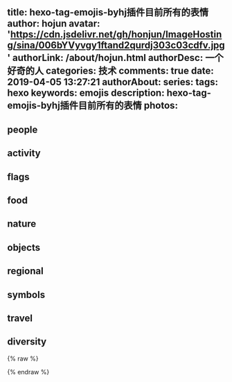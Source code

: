 title: hexo-tag-emojis-byhj插件目前所有的表情
author: hojun
avatar: 'https://cdn.jsdelivr.net/gh/honjun/ImageHosting/sina/006bYVyvgy1ftand2qurdj303c03cdfv.jpg'
authorLink: /about/hojun.html
authorDesc: 一个好奇的人
categories: 技术
comments: true
date: 2019-04-05 13:27:21
authorAbout:
series:
tags: hexo
keywords: emojis
description: hexo-tag-emojis-byhj插件目前所有的表情
photos:
---
## people
## activity
## flags
## food
## nature
## objects
## regional
## symbols
## travel
## diversity
{% raw %}
<script src="https://cdn.jsdelivr.net/npm/clipboard@2/dist/clipboard.min.js"></script>
<script src="/js/jquery.min.js"></script>
<script>
  var people_emojis = ['angry-face-with-horns','grinning-face-with-big-eyes','grinning-face-with-smiling-eyes','loudly-crying-face','lying-face','grinning-face-with-sweat','grinning-face','grinning-squinting-face','face-blowing-a-kiss','face-savoring-food','winking-face-with-tongue','winking-face','face-screaming-in-fear','face-vomiting','face-with-hand-over-mouth','face-with-head-bandage','face-with-medical-mask','face-with-monocle','face-with-open-mouth','face-with-raised-eyebrow','face-with-rolling-eyes','face-with-steam-from-nose','face-with-symbols-on-mouth','face-with-tears-of-joy','face-with-thermometer','face-with-tongue','face-without-mouth','disappointed-face','partying-face','pensive-face','persevering-face','pleading-face','pouting-cat-face','pouting-face','dizzy-face','downcast-face-with-sweat','confounded-face','confused-face','angry-face','anguished-face','anxious-face-with-sweat','astonished-face','nerd-face','neutral-face','flushed-face','grimacing-face','fearful-face','drooling-face','expressionless-face','woozy-face','worried-face','zany-face','zipper-mouth-face','beaming-face-with-smiling-eyes','sleeping-face','money-mouth-face','nauseated-face','sleepy-face','slightly-frowning-face','slightly-smiling-face','smiling-cat-face-with-heart-eyes','smiling-face-with-3-hearts','smiling-face-with-halo','smiling-face-with-heart-eyes','smiling-face-with-horns','smiling-face-with-smiling-eyes','smiling-face-with-sunglasses','smiling-face','smirking-face','sneezing-face','kissing-face-with-closed-eyes','kissing-face-with-smiling-eyes','kissing-face','hot-face','hugging-face','hushed-face','relieved-face','sad-but-relieved-face','thinking-face','tired-face','weary-face','frowning-face-with-open-mouth','frowning-face','squinting-face-with-tongue','star-struck','shushing-face','unamused-face','upside-down-face','rolling-on-the-floor-laughing','exploding-head','crying-face','sign-of-the-horns','skull-and-crossbones','skull','socks','speaking-head','baby-angel','baby','bearded-person','bikini','billed-cap','blond-haired-man','blond-haired-person','blond-haired-woman','boy','brain','breast-feeding','bride-with-veil','briefcase','bust-in-silhouette','busts-in-silhouette','call-me-hand','cat-face-with-tears-of-joy','cat-face-with-wry-smile','weary-cat-face','child','clapping-hands','closed-umbrella','clown-face','clutch-bag','coat','cold-face','construction-worker','couple-with-heart-man-man','couple-with-heart-woman-man','couple-with-heart-woman-woman','couple-with-heart','cowboy-hat-face','crossed-fingers','crown','crying-cat-face','curly-haired','detective','dress','ear','elf','eye','eyes','fairy','family-man-boy-boy','family-man-boy','family-man-girl-boy','family-man-girl-girl','family-man-girl','family-man-man-boy-boy','family-man-man-boy','family-man-man-girl-boy','family-man-man-girl-girl','family-man-man-girl','family-man-woman-boy-boy','family-man-woman-boy','family-man-woman-girl-boy','family-man-woman-girl-girl','family-man-woman-girl','family-woman-boy-boy','family-woman-boy','family-woman-girl-boy','family-woman-girl-girl','family-woman-girl','family-woman-woman-boy-boy','family-woman-woman-boy','family-woman-woman-girl-boy','family-woman-woman-girl-girl','family-woman-woman-girl','family','flexed-biceps','folded-hands','foot','footprints','genie','ghost','girl','glasses','gloves','goblin','goggles','graduation-cap','grinning-cat-face-with-smiling-eyes','grinning-cat-face','guard','hand-with-fingers-splayed','handbag','handshake','high-heeled-shoe','hiking-boot','index-pointing-up','jack-o-lantern','jeans','kimono','kiss-man-man','kiss-mark','kiss-woman-man','kiss-woman-woman','kiss','kissing-cat-face','lab-coat','left-facing-fist','leg','lipstick','love-you-gesture','luggage','mage','man-and-woman-holding-hands','man-artist','man-astronaut','man-bald','man-bowing','man-construction-worker','man-cook','man-curly-haired','man-dancing','man-detective','man-elf','man-facepalming','man-factory-worker','man-fairy','man-farmer','man-firefighter','man-frowning','man-genie','man-gesturing-no','man-gesturing-ok','man-getting-haircut','man-getting-massage','man-guard','man-health-worker','man-in-steamy-room','man-in-suit-levitating','man-in-tuxedo','man-judge','man-mage','man-mechanic','man-office-worker','man-pilot','man-police-officer','man-pouting','man-raising-hand','man-red-haired','man-running','man-scientist','man-shrugging','man-singer','man-student','man-superhero','man-supervillain','man-teacher','man-technologist','man-tipping-hand','man-vampire','man-walking','man-wearing-turban','man-white-haired','man-with-chinese-cap','man-zombie','man','mans-shoe','men-with-bunny-ears','mermaid','merman','merperson','middle-finger','mouth','mrs-claus','nail-polish','necktie','nose','ogre','ok-hand','old-man','old-woman','older-adult','oncoming-fist','open-hands','palms-up-together','people-with-bunny-ears','person-bowing','person-facepalming','person-frowning','person-gesturing-no','person-gesturing-ok','person-getting-haircut','person-getting-massage','person-in-steamy-room','person-pouting','person-raising-hand','person-running','person-shrugging','person-tipping-hand','person-walking','person-wearing-turban','pile-of-poo','police-officer','pregnant-woman','prince','princess','purse','raised-back-of-hand','raised-fist','raised-hand','raising-hands','red-haired','rescue-workers-helmet','right-facing-fist','ring','robot-face','running-shoe','santa-claus','scarf','school-backpack','selfie','sunglasses','superhero','supervillain','t-shirt','thread','thumbs-down','thumbs-up','tongue','tooth','top-hat','two-men-holding-hands','two-women-holding-hands','vampire','victory-hand','vulcan-salute','waving-hand','white-haired','woman-artist','woman-astronaut','woman-bald','woman-bowing','woman-construction-worker','woman-cook','woman-curly-haired','woman-dancing','woman-detective','woman-elf','woman-facepalming','woman-factory-worker','woman-fairy','woman-farmer','woman-firefighter','woman-frowning','woman-genie','woman-gesturing-no','woman-gesturing-ok','woman-getting-haircut','woman-getting-massage','woman-guard','woman-health-worker','woman-in-steamy-room','woman-judge','woman-mage','woman-mechanic','woman-office-worker','woman-pilot','woman-police-officer','woman-pouting','woman-raising-hand','woman-red-haired','woman-running','woman-scientist','woman-shrugging','woman-singer','woman-student','woman-superhero','woman-supervillain','woman-teacher','woman-technologist','woman-tipping-hand','woman-vampire','woman-walking','woman-wearing-turban','woman-white-haired','woman-with-headscarf','woman-zombie','woman','womans-boot','womans-clothes','womans-flat-shoe','womans-hat','womans-sandal','women-with-bunny-ears','writing-hand','yarn','zombie','adult','alien-monster','alien','backhand-index-pointing-down','backhand-index-pointing-left','backhand-index-pointing-right','backhand-index-pointing-up','bald',];
  var activity_emojis = ['1st-place-medal','2nd-place-medal','3rd-place-medal','admission-tickets','american-football','artist-palette','badminton','baseball','basketball','bow-and-arrow','bowling','boxing-glove','chess-pawn','circus-tent','clapper-board','cricket-game','curling-stone','direct-hit','drum','field-hockey','fishing-pole','flag-in-hole','flying-disc','game-die','goal-net','guitar','headphone','horse-racing','ice-hockey','ice-skate','jigsaw','lacrosse','man-biking','man-bouncing-ball','man-cartwheeling','man-climbing','man-golfing','man-in-lotus-position','man-juggling','man-lifting-weights','man-mountain-biking','man-playing-handball','man-playing-water-polo','man-rowing-boat','man-surfing','man-swimming','martial-arts-uniform','men-wrestling','microphone','military-medal','musical-keyboard','musical-score','people-wrestling','performing-arts','person-biking','person-bouncing-ball','person-cartwheeling','person-climbing','person-fencing','person-golfing','person-in-lotus-position','person-juggling','person-lifting-weights','person-mountain-biking','person-playing-handball','person-playing-water-polo','person-rowing-boat','person-surfing','person-swimming','ping-pong','pool-8-ball','reminder-ribbon','rosette','rugby-football','running-shirt','saxophone','skateboard','skier','skis','sled','slot-machine','snowboarder','soccer-ball','softball','sports-medal','tennis','ticket','trophy','trumpet','video-game','violin','volleyball','woman-biking','woman-bouncing-ball','woman-cartwheeling','woman-climbing','woman-golfing','woman-in-lotus-position','woman-juggling','woman-lifting-weights','woman-mountain-biking','woman-playing-handball','woman-playing-water-polo','woman-rowing-boat','woman-surfing','woman-swimming','women-wrestling']
  var diversity_emojis = ['adult-dark-skin-tone','adult-light-skin-tone','adult-medium-dark-skin-tone','adult-medium-light-skin-tone','adult-medium-skin-tone','baby-angel-dark-skin-tone','baby-angel-light-skin-tone','baby-angel-medium-dark-skin-tone','baby-angel-medium-light-skin-tone','baby-angel-medium-skin-tone','baby-dark-skin-tone','baby-light-skin-tone','baby-medium-dark-skin-tone','baby-medium-light-skin-tone','baby-medium-skin-tone','backhand-index-pointing-down-dark-skin-tone','backhand-index-pointing-down-light-skin-tone','backhand-index-pointing-down-medium-dark-skin-tone','backhand-index-pointing-down-medium-light-skin-tone','backhand-index-pointing-down-medium-skin-tone','backhand-index-pointing-left-dark-skin-tone','backhand-index-pointing-left-light-skin-tone','backhand-index-pointing-left-medium-dark-skin-tone','backhand-index-pointing-left-medium-light-skin-tone','backhand-index-pointing-left-medium-skin-tone','backhand-index-pointing-right-dark-skin-tone','backhand-index-pointing-right-light-skin-tone','backhand-index-pointing-right-medium-dark-skin-tone','backhand-index-pointing-right-medium-light-skin-tone','backhand-index-pointing-right-medium-skin-tone','backhand-index-pointing-up-dark-skin-tone','backhand-index-pointing-up-light-skin-tone','backhand-index-pointing-up-medium-dark-skin-tone','backhand-index-pointing-up-medium-light-skin-tone','backhand-index-pointing-up-medium-skin-tone','bearded-person-dark-skin-tone','bearded-person-light-skin-tone','bearded-person-medium-dark-skin-tone','bearded-person-medium-light-skin-tone','bearded-person-medium-skin-tone','blond-haired-man-dark-skin-tone','blond-haired-man-light-skin-tone','blond-haired-man-medium-dark-skin-tone','blond-haired-man-medium-light-skin-tone','blond-haired-man-medium-skin-tone','blond-haired-person-dark-skin-tone','blond-haired-person-light-skin-tone','blond-haired-person-medium-dark-skin-tone','blond-haired-person-medium-light-skin-tone','blond-haired-person-medium-skin-tone','blond-haired-woman-dark-skin-tone','blond-haired-woman-light-skin-tone','blond-haired-woman-medium-dark-skin-tone','blond-haired-woman-medium-light-skin-tone','blond-haired-woman-medium-skin-tone','boy-dark-skin-tone','boy-light-skin-tone','boy-medium-dark-skin-tone','boy-medium-light-skin-tone','boy-medium-skin-tone','breast-feeding-dark-skin-tone','breast-feeding-light-skin-tone','breast-feeding-medium-dark-skin-tone','breast-feeding-medium-light-skin-tone','breast-feeding-medium-skin-tone','bride-with-veil-dark-skin-tone','bride-with-veil-light-skin-tone','bride-with-veil-medium-dark-skin-tone','bride-with-veil-medium-light-skin-tone','bride-with-veil-medium-skin-tone','call-me-hand-dark-skin-tone','call-me-hand-light-skin-tone','call-me-hand-medium-dark-skin-tone','call-me-hand-medium-light-skin-tone','call-me-hand-medium-skin-tone','child-dark-skin-tone','child-light-skin-tone','child-medium-dark-skin-tone','child-medium-light-skin-tone','child-medium-skin-tone','clapping-hands-dark-skin-tone','clapping-hands-light-skin-tone','clapping-hands-medium-dark-skin-tone','clapping-hands-medium-light-skin-tone','clapping-hands-medium-skin-tone','construction-worker-dark-skin-tone','construction-worker-light-skin-tone','construction-worker-medium-dark-skin-tone','construction-worker-medium-light-skin-tone','construction-worker-medium-skin-tone','crossed-fingers-dark-skin-tone','crossed-fingers-light-skin-tone','crossed-fingers-medium-dark-skin-tone','crossed-fingers-medium-light-skin-tone','crossed-fingers-medium-skin-tone','dark-skin-tone','detective-dark-skin-tone','detective-light-skin-tone','detective-medium-dark-skin-tone','detective-medium-light-skin-tone','detective-medium-skin-tone','ear-dark-skin-tone','ear-light-skin-tone','ear-medium-dark-skin-tone','ear-medium-light-skin-tone','ear-medium-skin-tone','elf-dark-skin-tone','elf-light-skin-tone','elf-medium-dark-skin-tone','elf-medium-light-skin-tone','elf-medium-skin-tone','fairy-dark-skin-tone','fairy-light-skin-tone','fairy-medium-dark-skin-tone','fairy-medium-light-skin-tone','fairy-medium-skin-tone','flexed-biceps-dark-skin-tone','flexed-biceps-light-skin-tone','flexed-biceps-medium-dark-skin-tone','flexed-biceps-medium-light-skin-tone','flexed-biceps-medium-skin-tone','folded-hands-dark-skin-tone','folded-hands-light-skin-tone','folded-hands-medium-dark-skin-tone','folded-hands-medium-light-skin-tone','folded-hands-medium-skin-tone','foot-dark-skin-tone','foot-light-skin-tone','foot-medium-dark-skin-tone','foot-medium-light-skin-tone','foot-medium-skin-tone','girl-dark-skin-tone','girl-light-skin-tone','girl-medium-dark-skin-tone','girl-medium-light-skin-tone','girl-medium-skin-tone','guard-dark-skin-tone','guard-light-skin-tone','guard-medium-dark-skin-tone','guard-medium-light-skin-tone','guard-medium-skin-tone','hand-with-fingers-splayed-dark-skin-tone','hand-with-fingers-splayed-light-skin-tone','hand-with-fingers-splayed-medium-dark-skin-tone','hand-with-fingers-splayed-medium-light-skin-tone','hand-with-fingers-splayed-medium-skin-tone','horse-racing-dark-skin-tone','horse-racing-light-skin-tone','horse-racing-medium-dark-skin-tone','horse-racing-medium-light-skin-tone','horse-racing-medium-skin-tone','index-pointing-up-dark-skin-tone','index-pointing-up-light-skin-tone','index-pointing-up-medium-dark-skin-tone','index-pointing-up-medium-light-skin-tone','index-pointing-up-medium-skin-tone','left-facing-fist-dark-skin-tone','left-facing-fist-light-skin-tone','left-facing-fist-medium-dark-skin-tone','left-facing-fist-medium-light-skin-tone','left-facing-fist-medium-skin-tone','leg-dark-skin-tone','leg-light-skin-tone','leg-medium-dark-skin-tone','leg-medium-light-skin-tone','leg-medium-skin-tone','light-skin-tone','love-you-gesture-dark-skin-tone','love-you-gesture-light-skin-tone','love-you-gesture-medium-dark-skin-tone','love-you-gesture-medium-light-skin-tone','love-you-gesture-medium-skin-tone','mage-dark-skin-tone','mage-light-skin-tone','mage-medium-dark-skin-tone','mage-medium-light-skin-tone','mage-medium-skin-tone','man-artist-dark-skin-tone','man-artist-light-skin-tone','man-artist-medium-dark-skin-tone','man-artist-medium-light-skin-tone','man-artist-medium-skin-tone','man-astronaut-dark-skin-tone','man-astronaut-light-skin-tone','man-astronaut-medium-dark-skin-tone','man-astronaut-medium-light-skin-tone','man-astronaut-medium-skin-tone','man-bald-dark-skin-tone','man-bald-light-skin-tone','man-bald-medium-dark-skin-tone','man-bald-medium-light-skin-tone','man-bald-medium-skin-tone','man-biking-dark-skin-tone','man-biking-light-skin-tone','man-biking-medium-dark-skin-tone','man-biking-medium-light-skin-tone','man-biking-medium-skin-tone','man-bouncing-ball-dark-skin-tone','man-bouncing-ball-light-skin-tone','man-bouncing-ball-medium-dark-skin-tone','man-bouncing-ball-medium-light-skin-tone','man-bouncing-ball-medium-skin-tone','man-bowing-dark-skin-tone','man-bowing-light-skin-tone','man-bowing-medium-dark-skin-tone','man-bowing-medium-light-skin-tone','man-bowing-medium-skin-tone','man-cartwheeling-dark-skin-tone','man-cartwheeling-light-skin-tone','man-cartwheeling-medium-dark-skin-tone','man-cartwheeling-medium-light-skin-tone','man-cartwheeling-medium-skin-tone','man-climbing-dark-skin-tone','man-climbing-light-skin-tone','man-climbing-medium-dark-skin-tone','man-climbing-medium-light-skin-tone','man-climbing-medium-skin-tone','man-construction-worker-dark-skin-tone','man-construction-worker-light-skin-tone','man-construction-worker-medium-dark-skin-tone','man-construction-worker-medium-light-skin-tone','man-construction-worker-medium-skin-tone','man-cook-dark-skin-tone','man-cook-light-skin-tone','man-cook-medium-dark-skin-tone','man-cook-medium-light-skin-tone','man-cook-medium-skin-tone','man-curly-haired-dark-skin-tone','man-curly-haired-light-skin-tone','man-curly-haired-medium-dark-skin-tone','man-curly-haired-medium-light-skin-tone','man-curly-haired-medium-skin-tone','man-dancing-dark-skin-tone','man-dancing-light-skin-tone','man-dancing-medium-dark-skin-tone','man-dancing-medium-light-skin-tone','man-dancing-medium-skin-tone','man-dark-skin-tone','man-detective-dark-skin-tone','man-detective-light-skin-tone','man-detective-medium-dark-skin-tone','man-detective-medium-light-skin-tone','man-detective-medium-skin-tone','man-elf-dark-skin-tone','man-elf-light-skin-tone','man-elf-medium-dark-skin-tone','man-elf-medium-light-skin-tone','man-elf-medium-skin-tone','man-facepalming-dark-skin-tone','man-facepalming-light-skin-tone','man-facepalming-medium-dark-skin-tone','man-facepalming-medium-light-skin-tone','man-facepalming-medium-skin-tone','man-factory-worker-dark-skin-tone','man-factory-worker-light-skin-tone','man-factory-worker-medium-dark-skin-tone','man-factory-worker-medium-light-skin-tone','man-factory-worker-medium-skin-tone','man-fairy-dark-skin-tone','man-fairy-light-skin-tone','man-fairy-medium-dark-skin-tone','man-fairy-medium-light-skin-tone','man-fairy-medium-skin-tone','man-farmer-dark-skin-tone','man-farmer-light-skin-tone','man-farmer-medium-dark-skin-tone','man-farmer-medium-light-skin-tone','man-farmer-medium-skin-tone','man-firefighter-dark-skin-tone','man-firefighter-light-skin-tone','man-firefighter-medium-dark-skin-tone','man-firefighter-medium-light-skin-tone','man-firefighter-medium-skin-tone','man-frowning-dark-skin-tone','man-frowning-light-skin-tone','man-frowning-medium-dark-skin-tone','man-frowning-medium-light-skin-tone','man-frowning-medium-skin-tone','man-gesturing-no-dark-skin-tone','man-gesturing-no-light-skin-tone','man-gesturing-no-medium-dark-skin-tone','man-gesturing-no-medium-light-skin-tone','man-gesturing-no-medium-skin-tone','man-gesturing-ok-dark-skin-tone','man-gesturing-ok-light-skin-tone','man-gesturing-ok-medium-dark-skin-tone','man-gesturing-ok-medium-light-skin-tone','man-gesturing-ok-medium-skin-tone','man-getting-haircut-dark-skin-tone','man-getting-haircut-light-skin-tone','man-getting-haircut-medium-dark-skin-tone','man-getting-haircut-medium-light-skin-tone','man-getting-haircut-medium-skin-tone','man-getting-massage-dark-skin-tone','man-getting-massage-light-skin-tone','man-getting-massage-medium-dark-skin-tone','man-getting-massage-medium-light-skin-tone','man-getting-massage-medium-skin-tone','man-golfing-dark-skin-tone','man-golfing-light-skin-tone','man-golfing-medium-dark-skin-tone','man-golfing-medium-light-skin-tone','man-golfing-medium-skin-tone','man-guard-dark-skin-tone','man-guard-light-skin-tone','man-guard-medium-dark-skin-tone','man-guard-medium-light-skin-tone','man-guard-medium-skin-tone','man-health-worker-dark-skin-tone','man-health-worker-light-skin-tone','man-health-worker-medium-dark-skin-tone','man-health-worker-medium-light-skin-tone','man-health-worker-medium-skin-tone','man-in-lotus-position-dark-skin-tone','man-in-lotus-position-light-skin-tone','man-in-lotus-position-medium-dark-skin-tone','man-in-lotus-position-medium-light-skin-tone','man-in-lotus-position-medium-skin-tone','man-in-steamy-room-dark-skin-tone','man-in-steamy-room-light-skin-tone','man-in-steamy-room-medium-dark-skin-tone','man-in-steamy-room-medium-light-skin-tone','man-in-steamy-room-medium-skin-tone','man-in-suit-levitating-dark-skin-tone','man-in-suit-levitating-light-skin-tone','man-in-suit-levitating-medium-dark-skin-tone','man-in-suit-levitating-medium-light-skin-tone','man-in-suit-levitating-medium-skin-tone','man-in-tuxedo-dark-skin-tone','man-in-tuxedo-light-skin-tone','man-in-tuxedo-medium-dark-skin-tone','man-in-tuxedo-medium-light-skin-tone','man-in-tuxedo-medium-skin-tone','man-judge-dark-skin-tone','man-judge-light-skin-tone','man-judge-medium-dark-skin-tone','man-judge-medium-light-skin-tone','man-judge-medium-skin-tone','man-juggling-dark-skin-tone','man-juggling-light-skin-tone','man-juggling-medium-dark-skin-tone','man-juggling-medium-light-skin-tone','man-juggling-medium-skin-tone','man-lifting-weights-dark-skin-tone','man-lifting-weights-light-skin-tone','man-lifting-weights-medium-dark-skin-tone','man-lifting-weights-medium-light-skin-tone','man-lifting-weights-medium-skin-tone','man-light-skin-tone','man-mage-dark-skin-tone','man-mage-light-skin-tone','man-mage-medium-dark-skin-tone','man-mage-medium-light-skin-tone','man-mage-medium-skin-tone','man-mechanic-dark-skin-tone','man-mechanic-light-skin-tone','man-mechanic-medium-dark-skin-tone','man-mechanic-medium-light-skin-tone','man-mechanic-medium-skin-tone','man-medium-dark-skin-tone','man-medium-light-skin-tone','man-medium-skin-tone','man-mountain-biking-dark-skin-tone','man-mountain-biking-light-skin-tone','man-mountain-biking-medium-dark-skin-tone','man-mountain-biking-medium-light-skin-tone','man-mountain-biking-medium-skin-tone','man-office-worker-dark-skin-tone','man-office-worker-light-skin-tone','man-office-worker-medium-dark-skin-tone','man-office-worker-medium-light-skin-tone','man-office-worker-medium-skin-tone','man-pilot-dark-skin-tone','man-pilot-light-skin-tone','man-pilot-medium-dark-skin-tone','man-pilot-medium-light-skin-tone','man-pilot-medium-skin-tone','man-playing-handball-dark-skin-tone','man-playing-handball-light-skin-tone','man-playing-handball-medium-dark-skin-tone','man-playing-handball-medium-light-skin-tone','man-playing-handball-medium-skin-tone','man-playing-water-polo-dark-skin-tone','man-playing-water-polo-light-skin-tone','man-playing-water-polo-medium-dark-skin-tone','man-playing-water-polo-medium-light-skin-tone','man-playing-water-polo-medium-skin-tone','man-police-officer-dark-skin-tone','man-police-officer-light-skin-tone','man-police-officer-medium-dark-skin-tone','man-police-officer-medium-light-skin-tone','man-police-officer-medium-skin-tone','man-pouting-dark-skin-tone','man-pouting-light-skin-tone','man-pouting-medium-dark-skin-tone','man-pouting-medium-light-skin-tone','man-pouting-medium-skin-tone','man-raising-hand-dark-skin-tone','man-raising-hand-light-skin-tone','man-raising-hand-medium-dark-skin-tone','man-raising-hand-medium-light-skin-tone','man-raising-hand-medium-skin-tone','man-red-haired-dark-skin-tone','man-red-haired-light-skin-tone','man-red-haired-medium-dark-skin-tone','man-red-haired-medium-light-skin-tone','man-red-haired-medium-skin-tone','man-rowing-boat-dark-skin-tone','man-rowing-boat-light-skin-tone','man-rowing-boat-medium-dark-skin-tone','man-rowing-boat-medium-light-skin-tone','man-rowing-boat-medium-skin-tone','man-running-dark-skin-tone','man-running-light-skin-tone','man-running-medium-dark-skin-tone','man-running-medium-light-skin-tone','man-running-medium-skin-tone','man-scientist-dark-skin-tone','man-scientist-light-skin-tone','man-scientist-medium-dark-skin-tone','man-scientist-medium-light-skin-tone','man-scientist-medium-skin-tone','man-shrugging-dark-skin-tone','man-shrugging-light-skin-tone','man-shrugging-medium-dark-skin-tone','man-shrugging-medium-light-skin-tone','man-shrugging-medium-skin-tone','man-singer-dark-skin-tone','man-singer-light-skin-tone','man-singer-medium-dark-skin-tone','man-singer-medium-light-skin-tone','man-singer-medium-skin-tone','man-student-dark-skin-tone','man-student-light-skin-tone','man-student-medium-dark-skin-tone','man-student-medium-light-skin-tone','man-student-medium-skin-tone','man-superhero-dark-skin-tone','man-superhero-light-skin-tone','man-superhero-medium-dark-skin-tone','man-superhero-medium-light-skin-tone','man-superhero-medium-skin-tone','man-supervillain-dark-skin-tone','man-supervillain-light-skin-tone','man-supervillain-medium-dark-skin-tone','man-supervillain-medium-light-skin-tone','man-supervillain-medium-skin-tone','man-surfing-dark-skin-tone','man-surfing-light-skin-tone','man-surfing-medium-dark-skin-tone','man-surfing-medium-light-skin-tone','man-surfing-medium-skin-tone','man-swimming-dark-skin-tone','man-swimming-light-skin-tone','man-swimming-medium-dark-skin-tone','man-swimming-medium-light-skin-tone','man-swimming-medium-skin-tone','man-teacher-dark-skin-tone','man-teacher-light-skin-tone','man-teacher-medium-dark-skin-tone','man-teacher-medium-light-skin-tone','man-teacher-medium-skin-tone','man-technologist-dark-skin-tone','man-technologist-light-skin-tone','man-technologist-medium-dark-skin-tone','man-technologist-medium-light-skin-tone','man-technologist-medium-skin-tone','man-tipping-hand-dark-skin-tone','man-tipping-hand-light-skin-tone','man-tipping-hand-medium-dark-skin-tone','man-tipping-hand-medium-light-skin-tone','man-tipping-hand-medium-skin-tone','man-vampire-dark-skin-tone','man-vampire-light-skin-tone','man-vampire-medium-dark-skin-tone','man-vampire-medium-light-skin-tone','man-vampire-medium-skin-tone','man-walking-dark-skin-tone','man-walking-light-skin-tone','man-walking-medium-dark-skin-tone','man-walking-medium-light-skin-tone','man-walking-medium-skin-tone','man-wearing-turban-dark-skin-tone','man-wearing-turban-light-skin-tone','man-wearing-turban-medium-dark-skin-tone','man-wearing-turban-medium-light-skin-tone','man-wearing-turban-medium-skin-tone','man-white-haired-dark-skin-tone','man-white-haired-light-skin-tone','man-white-haired-medium-dark-skin-tone','man-white-haired-medium-light-skin-tone','man-white-haired-medium-skin-tone','man-with-chinese-cap-dark-skin-tone','man-with-chinese-cap-light-skin-tone','man-with-chinese-cap-medium-dark-skin-tone','man-with-chinese-cap-medium-light-skin-tone','man-with-chinese-cap-medium-skin-tone','medium-dark-skin-tone','medium-light-skin-tone','medium-skin-tone','mermaid-dark-skin-tone','mermaid-light-skin-tone','mermaid-medium-dark-skin-tone','mermaid-medium-light-skin-tone','mermaid-medium-skin-tone','merman-dark-skin-tone','merman-light-skin-tone','merman-medium-dark-skin-tone','merman-medium-light-skin-tone','merman-medium-skin-tone','merperson-dark-skin-tone','merperson-light-skin-tone','merperson-medium-dark-skin-tone','merperson-medium-light-skin-tone','merperson-medium-skin-tone','middle-finger-dark-skin-tone','middle-finger-light-skin-tone','middle-finger-medium-dark-skin-tone','middle-finger-medium-light-skin-tone','middle-finger-medium-skin-tone','mrs-claus-dark-skin-tone','mrs-claus-light-skin-tone','mrs-claus-medium-dark-skin-tone','mrs-claus-medium-light-skin-tone','mrs-claus-medium-skin-tone','nail-polish-dark-skin-tone','nail-polish-light-skin-tone','nail-polish-medium-dark-skin-tone','nail-polish-medium-light-skin-tone','nail-polish-medium-skin-tone','nose-dark-skin-tone','nose-light-skin-tone','nose-medium-dark-skin-tone','nose-medium-light-skin-tone','nose-medium-skin-tone','ok-hand-dark-skin-tone','ok-hand-light-skin-tone','ok-hand-medium-dark-skin-tone','ok-hand-medium-light-skin-tone','ok-hand-medium-skin-tone','old-man-dark-skin-tone','old-man-light-skin-tone','old-man-medium-dark-skin-tone','old-man-medium-light-skin-tone','old-man-medium-skin-tone','old-woman-dark-skin-tone','old-woman-light-skin-tone','old-woman-medium-dark-skin-tone','old-woman-medium-light-skin-tone','old-woman-medium-skin-tone','older-adult-dark-skin-tone','older-adult-light-skin-tone','older-adult-medium-dark-skin-tone','older-adult-medium-light-skin-tone','older-adult-medium-skin-tone','oncoming-fist-dark-skin-tone','oncoming-fist-light-skin-tone','oncoming-fist-medium-dark-skin-tone','oncoming-fist-medium-light-skin-tone','oncoming-fist-medium-skin-tone','open-hands-dark-skin-tone','open-hands-light-skin-tone','open-hands-medium-dark-skin-tone','open-hands-medium-light-skin-tone','open-hands-medium-skin-tone','palms-up-together-dark-skin-tone','palms-up-together-light-skin-tone','palms-up-together-medium-dark-skin-tone','palms-up-together-medium-light-skin-tone','palms-up-together-medium-skin-tone','person-biking-dark-skin-tone','person-biking-light-skin-tone','person-biking-medium-dark-skin-tone','person-biking-medium-light-skin-tone','person-biking-medium-skin-tone','person-bouncing-ball-dark-skin-tone','person-bouncing-ball-light-skin-tone','person-bouncing-ball-medium-dark-skin-tone','person-bouncing-ball-medium-light-skin-tone','person-bouncing-ball-medium-skin-tone','person-bowing-dark-skin-tone','person-bowing-light-skin-tone','person-bowing-medium-dark-skin-tone','person-bowing-medium-light-skin-tone','person-bowing-medium-skin-tone','person-cartwheeling-dark-skin-tone','person-cartwheeling-light-skin-tone','person-cartwheeling-medium-dark-skin-tone','person-cartwheeling-medium-light-skin-tone','person-cartwheeling-medium-skin-tone','person-climbing-dark-skin-tone','person-climbing-light-skin-tone','person-climbing-medium-dark-skin-tone','person-climbing-medium-light-skin-tone','person-climbing-medium-skin-tone','person-facepalming-dark-skin-tone','person-facepalming-light-skin-tone','person-facepalming-medium-dark-skin-tone','person-facepalming-medium-light-skin-tone','person-facepalming-medium-skin-tone','person-frowning-dark-skin-tone','person-frowning-light-skin-tone','person-frowning-medium-dark-skin-tone','person-frowning-medium-light-skin-tone','person-frowning-medium-skin-tone','person-gesturing-no-dark-skin-tone','person-gesturing-no-light-skin-tone','person-gesturing-no-medium-dark-skin-tone','person-gesturing-no-medium-light-skin-tone','person-gesturing-no-medium-skin-tone','person-gesturing-ok-dark-skin-tone','person-gesturing-ok-light-skin-tone','person-gesturing-ok-medium-dark-skin-tone','person-gesturing-ok-medium-light-skin-tone','person-gesturing-ok-medium-skin-tone','person-getting-haircut-dark-skin-tone','person-getting-haircut-light-skin-tone','person-getting-haircut-medium-dark-skin-tone','person-getting-haircut-medium-light-skin-tone','person-getting-haircut-medium-skin-tone','person-getting-massage-dark-skin-tone','person-getting-massage-light-skin-tone','person-getting-massage-medium-dark-skin-tone','person-getting-massage-medium-light-skin-tone','person-getting-massage-medium-skin-tone','person-golfing-dark-skin-tone','person-golfing-light-skin-tone','person-golfing-medium-dark-skin-tone','person-golfing-medium-light-skin-tone','person-golfing-medium-skin-tone','person-in-bed-dark-skin-tone','person-in-bed-light-skin-tone','person-in-bed-medium-dark-skin-tone','person-in-bed-medium-light-skin-tone','person-in-bed-medium-skin-tone','person-in-lotus-position-dark-skin-tone','person-in-lotus-position-light-skin-tone','person-in-lotus-position-medium-dark-skin-tone','person-in-lotus-position-medium-light-skin-tone','person-in-lotus-position-medium-skin-tone','person-in-steamy-room-dark-skin-tone','person-in-steamy-room-light-skin-tone','person-in-steamy-room-medium-dark-skin-tone','person-in-steamy-room-medium-light-skin-tone','person-in-steamy-room-medium-skin-tone','person-juggling-dark-skin-tone','person-juggling-light-skin-tone','person-juggling-medium-dark-skin-tone','person-juggling-medium-light-skin-tone','person-juggling-medium-skin-tone','person-lifting-weights-dark-skin-tone','person-lifting-weights-light-skin-tone','person-lifting-weights-medium-dark-skin-tone','person-lifting-weights-medium-light-skin-tone','person-lifting-weights-medium-skin-tone','person-mountain-biking-dark-skin-tone','person-mountain-biking-light-skin-tone','person-mountain-biking-medium-dark-skin-tone','person-mountain-biking-medium-light-skin-tone','person-mountain-biking-medium-skin-tone','person-playing-handball-dark-skin-tone','person-playing-handball-light-skin-tone','person-playing-handball-medium-dark-skin-tone','person-playing-handball-medium-light-skin-tone','person-playing-handball-medium-skin-tone','person-playing-water-polo-dark-skin-tone','person-playing-water-polo-light-skin-tone','person-playing-water-polo-medium-dark-skin-tone','person-playing-water-polo-medium-light-skin-tone','person-playing-water-polo-medium-skin-tone','person-pouting-dark-skin-tone','person-pouting-light-skin-tone','person-pouting-medium-dark-skin-tone','person-pouting-medium-light-skin-tone','person-pouting-medium-skin-tone','person-raising-hand-dark-skin-tone','person-raising-hand-light-skin-tone','person-raising-hand-medium-dark-skin-tone','person-raising-hand-medium-light-skin-tone','person-raising-hand-medium-skin-tone','person-rowing-boat-dark-skin-tone','person-rowing-boat-light-skin-tone','person-rowing-boat-medium-dark-skin-tone','person-rowing-boat-medium-light-skin-tone','person-rowing-boat-medium-skin-tone','person-running-dark-skin-tone','person-running-light-skin-tone','person-running-medium-dark-skin-tone','person-running-medium-light-skin-tone','person-running-medium-skin-tone','person-shrugging-dark-skin-tone','person-shrugging-light-skin-tone','person-shrugging-medium-dark-skin-tone','person-shrugging-medium-light-skin-tone','person-shrugging-medium-skin-tone','person-surfing-dark-skin-tone','person-surfing-light-skin-tone','person-surfing-medium-dark-skin-tone','person-surfing-medium-light-skin-tone','person-surfing-medium-skin-tone','person-swimming-dark-skin-tone','person-swimming-light-skin-tone','person-swimming-medium-dark-skin-tone','person-swimming-medium-light-skin-tone','person-swimming-medium-skin-tone','person-taking-bath-dark-skin-tone','person-taking-bath-light-skin-tone','person-taking-bath-medium-dark-skin-tone','person-taking-bath-medium-light-skin-tone','person-taking-bath-medium-skin-tone','person-tipping-hand-dark-skin-tone','person-tipping-hand-light-skin-tone','person-tipping-hand-medium-dark-skin-tone','person-tipping-hand-medium-light-skin-tone','person-tipping-hand-medium-skin-tone','person-walking-dark-skin-tone','person-walking-light-skin-tone','person-walking-medium-dark-skin-tone','person-walking-medium-light-skin-tone','person-walking-medium-skin-tone','person-wearing-turban-dark-skin-tone','person-wearing-turban-light-skin-tone','person-wearing-turban-medium-dark-skin-tone','person-wearing-turban-medium-light-skin-tone','person-wearing-turban-medium-skin-tone','police-officer-dark-skin-tone','police-officer-light-skin-tone','police-officer-medium-dark-skin-tone','police-officer-medium-light-skin-tone','police-officer-medium-skin-tone','pregnant-woman-dark-skin-tone','pregnant-woman-light-skin-tone','pregnant-woman-medium-dark-skin-tone','pregnant-woman-medium-light-skin-tone','pregnant-woman-medium-skin-tone','prince-dark-skin-tone','prince-light-skin-tone','prince-medium-dark-skin-tone','prince-medium-light-skin-tone','prince-medium-skin-tone','princess-dark-skin-tone','princess-light-skin-tone','princess-medium-dark-skin-tone','princess-medium-light-skin-tone','princess-medium-skin-tone','raised-back-of-hand-dark-skin-tone','raised-back-of-hand-light-skin-tone','raised-back-of-hand-medium-dark-skin-tone','raised-back-of-hand-medium-light-skin-tone','raised-back-of-hand-medium-skin-tone','raised-fist-dark-skin-tone','raised-fist-light-skin-tone','raised-fist-medium-dark-skin-tone','raised-fist-medium-light-skin-tone','raised-fist-medium-skin-tone','raised-hand-dark-skin-tone','raised-hand-light-skin-tone','raised-hand-medium-dark-skin-tone','raised-hand-medium-light-skin-tone','raised-hand-medium-skin-tone','raising-hands-dark-skin-tone','raising-hands-light-skin-tone','raising-hands-medium-dark-skin-tone','raising-hands-medium-light-skin-tone','raising-hands-medium-skin-tone','right-facing-fist-dark-skin-tone','right-facing-fist-light-skin-tone','right-facing-fist-medium-dark-skin-tone','right-facing-fist-medium-light-skin-tone','right-facing-fist-medium-skin-tone','santa-claus-dark-skin-tone','santa-claus-light-skin-tone','santa-claus-medium-dark-skin-tone','santa-claus-medium-light-skin-tone','santa-claus-medium-skin-tone','selfie-dark-skin-tone','selfie-light-skin-tone','selfie-medium-dark-skin-tone','selfie-medium-light-skin-tone','selfie-medium-skin-tone','sign-of-the-horns-dark-skin-tone','sign-of-the-horns-light-skin-tone','sign-of-the-horns-medium-dark-skin-tone','sign-of-the-horns-medium-light-skin-tone','sign-of-the-horns-medium-skin-tone','snowboarder-dark-skin-tone','snowboarder-light-skin-tone','snowboarder-medium-dark-skin-tone','snowboarder-medium-light-skin-tone','snowboarder-medium-skin-tone','superhero-dark-skin-tone','superhero-light-skin-tone','superhero-medium-dark-skin-tone','superhero-medium-light-skin-tone','superhero-medium-skin-tone','supervillain-dark-skin-tone','supervillain-light-skin-tone','supervillain-medium-dark-skin-tone','supervillain-medium-light-skin-tone','supervillain-medium-skin-tone','thumbs-down-dark-skin-tone','thumbs-down-light-skin-tone','thumbs-down-medium-dark-skin-tone','thumbs-down-medium-light-skin-tone','thumbs-down-medium-skin-tone','thumbs-up-dark-skin-tone','thumbs-up-light-skin-tone','thumbs-up-medium-dark-skin-tone','thumbs-up-medium-light-skin-tone','thumbs-up-medium-skin-tone','vampire-dark-skin-tone','vampire-light-skin-tone','vampire-medium-dark-skin-tone','vampire-medium-light-skin-tone','vampire-medium-skin-tone','victory-hand-dark-skin-tone','victory-hand-light-skin-tone','victory-hand-medium-dark-skin-tone','victory-hand-medium-light-skin-tone','victory-hand-medium-skin-tone','vulcan-salute-dark-skin-tone','vulcan-salute-light-skin-tone','vulcan-salute-medium-dark-skin-tone','vulcan-salute-medium-light-skin-tone','vulcan-salute-medium-skin-tone','waving-hand-dark-skin-tone','waving-hand-light-skin-tone','waving-hand-medium-dark-skin-tone','waving-hand-medium-light-skin-tone','waving-hand-medium-skin-tone','woman-artist-dark-skin-tone','woman-artist-light-skin-tone','woman-artist-medium-dark-skin-tone','woman-artist-medium-light-skin-tone','woman-artist-medium-skin-tone','woman-astronaut-dark-skin-tone','woman-astronaut-light-skin-tone','woman-astronaut-medium-dark-skin-tone','woman-astronaut-medium-light-skin-tone','woman-astronaut-medium-skin-tone','woman-bald-dark-skin-tone','woman-bald-light-skin-tone','woman-bald-medium-dark-skin-tone','woman-bald-medium-light-skin-tone','woman-bald-medium-skin-tone','woman-biking-dark-skin-tone','woman-biking-light-skin-tone','woman-biking-medium-dark-skin-tone','woman-biking-medium-light-skin-tone','woman-biking-medium-skin-tone','woman-bouncing-ball-dark-skin-tone','woman-bouncing-ball-light-skin-tone','woman-bouncing-ball-medium-dark-skin-tone','woman-bouncing-ball-medium-light-skin-tone','woman-bouncing-ball-medium-skin-tone','woman-bowing-dark-skin-tone','woman-bowing-light-skin-tone','woman-bowing-medium-dark-skin-tone','woman-bowing-medium-light-skin-tone','woman-bowing-medium-skin-tone','woman-cartwheeling-dark-skin-tone','woman-cartwheeling-light-skin-tone','woman-cartwheeling-medium-dark-skin-tone','woman-cartwheeling-medium-light-skin-tone','woman-cartwheeling-medium-skin-tone','woman-climbing-dark-skin-tone','woman-climbing-light-skin-tone','woman-climbing-medium-dark-skin-tone','woman-climbing-medium-light-skin-tone','woman-climbing-medium-skin-tone','woman-construction-worker-dark-skin-tone','woman-construction-worker-light-skin-tone','woman-construction-worker-medium-dark-skin-tone','woman-construction-worker-medium-light-skin-tone','woman-construction-worker-medium-skin-tone','woman-cook-dark-skin-tone','woman-cook-light-skin-tone','woman-cook-medium-dark-skin-tone','woman-cook-medium-light-skin-tone','woman-cook-medium-skin-tone','woman-curly-haired-dark-skin-tone','woman-curly-haired-light-skin-tone','woman-curly-haired-medium-dark-skin-tone','woman-curly-haired-medium-light-skin-tone','woman-curly-haired-medium-skin-tone','woman-dancing-dark-skin-tone','woman-dancing-light-skin-tone','woman-dancing-medium-dark-skin-tone','woman-dancing-medium-light-skin-tone','woman-dancing-medium-skin-tone','woman-dark-skin-tone','woman-detective-dark-skin-tone','woman-detective-light-skin-tone','woman-detective-medium-dark-skin-tone','woman-detective-medium-light-skin-tone','woman-detective-medium-skin-tone','woman-elf-dark-skin-tone','woman-elf-light-skin-tone','woman-elf-medium-dark-skin-tone','woman-elf-medium-light-skin-tone','woman-elf-medium-skin-tone','woman-facepalming-dark-skin-tone','woman-facepalming-light-skin-tone','woman-facepalming-medium-dark-skin-tone','woman-facepalming-medium-light-skin-tone','woman-facepalming-medium-skin-tone','woman-factory-worker-dark-skin-tone','woman-factory-worker-light-skin-tone','woman-factory-worker-medium-dark-skin-tone','woman-factory-worker-medium-light-skin-tone','woman-factory-worker-medium-skin-tone','woman-fairy-dark-skin-tone','woman-fairy-light-skin-tone','woman-fairy-medium-dark-skin-tone','woman-fairy-medium-light-skin-tone','woman-fairy-medium-skin-tone','woman-farmer-dark-skin-tone','woman-farmer-light-skin-tone','woman-farmer-medium-dark-skin-tone','woman-farmer-medium-light-skin-tone','woman-farmer-medium-skin-tone','woman-firefighter-dark-skin-tone','woman-firefighter-light-skin-tone','woman-firefighter-medium-dark-skin-tone','woman-firefighter-medium-light-skin-tone','woman-firefighter-medium-skin-tone','woman-frowning-dark-skin-tone','woman-frowning-light-skin-tone','woman-frowning-medium-dark-skin-tone','woman-frowning-medium-light-skin-tone','woman-frowning-medium-skin-tone','woman-gesturing-no-dark-skin-tone','woman-gesturing-no-light-skin-tone','woman-gesturing-no-medium-dark-skin-tone','woman-gesturing-no-medium-light-skin-tone','woman-gesturing-no-medium-skin-tone','woman-gesturing-ok-dark-skin-tone','woman-gesturing-ok-light-skin-tone','woman-gesturing-ok-medium-dark-skin-tone','woman-gesturing-ok-medium-light-skin-tone','woman-gesturing-ok-medium-skin-tone','woman-getting-haircut-dark-skin-tone','woman-getting-haircut-light-skin-tone','woman-getting-haircut-medium-dark-skin-tone','woman-getting-haircut-medium-light-skin-tone','woman-getting-haircut-medium-skin-tone','woman-getting-massage-dark-skin-tone','woman-getting-massage-light-skin-tone','woman-getting-massage-medium-dark-skin-tone','woman-getting-massage-medium-light-skin-tone','woman-getting-massage-medium-skin-tone','woman-golfing-dark-skin-tone','woman-golfing-light-skin-tone','woman-golfing-medium-dark-skin-tone','woman-golfing-medium-light-skin-tone','woman-golfing-medium-skin-tone','woman-guard-dark-skin-tone','woman-guard-light-skin-tone','woman-guard-medium-dark-skin-tone','woman-guard-medium-light-skin-tone','woman-guard-medium-skin-tone','woman-health-worker-dark-skin-tone','woman-health-worker-light-skin-tone','woman-health-worker-medium-dark-skin-tone','woman-health-worker-medium-light-skin-tone','woman-health-worker-medium-skin-tone','woman-in-lotus-position-dark-skin-tone','woman-in-lotus-position-light-skin-tone','woman-in-lotus-position-medium-dark-skin-tone','woman-in-lotus-position-medium-light-skin-tone','woman-in-lotus-position-medium-skin-tone','woman-in-steamy-room-dark-skin-tone','woman-in-steamy-room-light-skin-tone','woman-in-steamy-room-medium-dark-skin-tone','woman-in-steamy-room-medium-light-skin-tone','woman-in-steamy-room-medium-skin-tone','woman-judge-dark-skin-tone','woman-judge-light-skin-tone','woman-judge-medium-dark-skin-tone','woman-judge-medium-light-skin-tone','woman-judge-medium-skin-tone','woman-juggling-dark-skin-tone','woman-juggling-light-skin-tone','woman-juggling-medium-dark-skin-tone','woman-juggling-medium-light-skin-tone','woman-juggling-medium-skin-tone','woman-lifting-weights-dark-skin-tone','woman-lifting-weights-light-skin-tone','woman-lifting-weights-medium-dark-skin-tone','woman-lifting-weights-medium-light-skin-tone','woman-lifting-weights-medium-skin-tone','woman-light-skin-tone','woman-mage-dark-skin-tone','woman-mage-light-skin-tone','woman-mage-medium-dark-skin-tone','woman-mage-medium-light-skin-tone','woman-mage-medium-skin-tone','woman-mechanic-dark-skin-tone','woman-mechanic-light-skin-tone','woman-mechanic-medium-dark-skin-tone','woman-mechanic-medium-light-skin-tone','woman-mechanic-medium-skin-tone','woman-medium-dark-skin-tone','woman-medium-light-skin-tone','woman-medium-skin-tone','woman-mountain-biking-dark-skin-tone','woman-mountain-biking-light-skin-tone','woman-mountain-biking-medium-dark-skin-tone','woman-mountain-biking-medium-light-skin-tone','woman-mountain-biking-medium-skin-tone','woman-office-worker-dark-skin-tone','woman-office-worker-light-skin-tone','woman-office-worker-medium-dark-skin-tone','woman-office-worker-medium-light-skin-tone','woman-office-worker-medium-skin-tone','woman-pilot-dark-skin-tone','woman-pilot-light-skin-tone','woman-pilot-medium-dark-skin-tone','woman-pilot-medium-light-skin-tone','woman-pilot-medium-skin-tone','woman-playing-handball-dark-skin-tone','woman-playing-handball-light-skin-tone','woman-playing-handball-medium-dark-skin-tone','woman-playing-handball-medium-light-skin-tone','woman-playing-handball-medium-skin-tone','woman-playing-water-polo-dark-skin-tone','woman-playing-water-polo-light-skin-tone','woman-playing-water-polo-medium-dark-skin-tone','woman-playing-water-polo-medium-light-skin-tone','woman-playing-water-polo-medium-skin-tone','woman-police-officer-dark-skin-tone','woman-police-officer-light-skin-tone','woman-police-officer-medium-dark-skin-tone','woman-police-officer-medium-light-skin-tone','woman-police-officer-medium-skin-tone','woman-pouting-dark-skin-tone','woman-pouting-light-skin-tone','woman-pouting-medium-dark-skin-tone','woman-pouting-medium-light-skin-tone','woman-pouting-medium-skin-tone','woman-raising-hand-dark-skin-tone','woman-raising-hand-light-skin-tone','woman-raising-hand-medium-dark-skin-tone','woman-raising-hand-medium-light-skin-tone','woman-raising-hand-medium-skin-tone','woman-red-haired-dark-skin-tone','woman-red-haired-light-skin-tone','woman-red-haired-medium-dark-skin-tone','woman-red-haired-medium-light-skin-tone','woman-red-haired-medium-skin-tone','woman-rowing-boat-dark-skin-tone','woman-rowing-boat-light-skin-tone','woman-rowing-boat-medium-dark-skin-tone','woman-rowing-boat-medium-light-skin-tone','woman-rowing-boat-medium-skin-tone','woman-running-dark-skin-tone','woman-running-light-skin-tone','woman-running-medium-dark-skin-tone','woman-running-medium-light-skin-tone','woman-running-medium-skin-tone','woman-scientist-dark-skin-tone','woman-scientist-light-skin-tone','woman-scientist-medium-dark-skin-tone','woman-scientist-medium-light-skin-tone','woman-scientist-medium-skin-tone','woman-shrugging-dark-skin-tone','woman-shrugging-light-skin-tone','woman-shrugging-medium-dark-skin-tone','woman-shrugging-medium-light-skin-tone','woman-shrugging-medium-skin-tone','woman-singer-dark-skin-tone','woman-singer-light-skin-tone','woman-singer-medium-dark-skin-tone','woman-singer-medium-light-skin-tone','woman-singer-medium-skin-tone','woman-student-dark-skin-tone','woman-student-light-skin-tone','woman-student-medium-dark-skin-tone','woman-student-medium-light-skin-tone','woman-student-medium-skin-tone','woman-superhero-dark-skin-tone','woman-superhero-light-skin-tone','woman-superhero-medium-dark-skin-tone','woman-superhero-medium-light-skin-tone','woman-superhero-medium-skin-tone','woman-supervillain-dark-skin-tone','woman-supervillain-light-skin-tone','woman-supervillain-medium-dark-skin-tone','woman-supervillain-medium-light-skin-tone','woman-supervillain-medium-skin-tone','woman-surfing-dark-skin-tone','woman-surfing-light-skin-tone','woman-surfing-medium-dark-skin-tone','woman-surfing-medium-light-skin-tone','woman-surfing-medium-skin-tone','woman-swimming-dark-skin-tone','woman-swimming-light-skin-tone','woman-swimming-medium-dark-skin-tone','woman-swimming-medium-light-skin-tone','woman-swimming-medium-skin-tone','woman-teacher-dark-skin-tone','woman-teacher-light-skin-tone','woman-teacher-medium-dark-skin-tone','woman-teacher-medium-light-skin-tone','woman-teacher-medium-skin-tone','woman-technologist-dark-skin-tone','woman-technologist-light-skin-tone','woman-technologist-medium-dark-skin-tone','woman-technologist-medium-light-skin-tone','woman-technologist-medium-skin-tone','woman-tipping-hand-dark-skin-tone','woman-tipping-hand-light-skin-tone','woman-tipping-hand-medium-dark-skin-tone','woman-tipping-hand-medium-light-skin-tone','woman-tipping-hand-medium-skin-tone','woman-vampire-dark-skin-tone','woman-vampire-light-skin-tone','woman-vampire-medium-dark-skin-tone','woman-vampire-medium-light-skin-tone','woman-vampire-medium-skin-tone','woman-walking-dark-skin-tone','woman-walking-light-skin-tone','woman-walking-medium-dark-skin-tone','woman-walking-medium-light-skin-tone','woman-walking-medium-skin-tone','woman-wearing-turban-dark-skin-tone','woman-wearing-turban-light-skin-tone','woman-wearing-turban-medium-dark-skin-tone','woman-wearing-turban-medium-light-skin-tone','woman-wearing-turban-medium-skin-tone','woman-white-haired-dark-skin-tone','woman-white-haired-light-skin-tone','woman-white-haired-medium-dark-skin-tone','woman-white-haired-medium-light-skin-tone','woman-white-haired-medium-skin-tone','woman-with-headscarf-dark-skin-tone','woman-with-headscarf-light-skin-tone','woman-with-headscarf-medium-dark-skin-tone','woman-with-headscarf-medium-light-skin-tone','woman-with-headscarf-medium-skin-tone','writing-hand-dark-skin-tone','writing-hand-light-skin-tone','writing-hand-medium-dark-skin-tone','writing-hand-medium-light-skin-tone','writing-hand-medium-skin-tone']
  var flags_emojis = ['afghanistan','aland-islands','albania','algeria','american-samoa','andorra','angola','anguilla','antarctica','antigua-amp-barbuda','argentina','armenia','aruba','ascension-island','australia','austria','azerbaijan','bahamas','bahrain','bangladesh','barbados','belarus','belgium','belize','benin','bermuda','bhutan','black-flag','bolivia','bosnia-amp-herzegovina','botswana','bouvet-island','brazil','british-indian-ocean-territory','british-virgin-islands','brunei','bulgaria','burkina-faso','burundi','cambodia','cameroon','canada','canary-islands','cape-verde','caribbean-netherlands','cayman-islands','central-african-republic','ceuta-amp-melilla','chad','chequered-flag','chile','china','christmas-island','clipperton-island','cocos-keeling-islands','colombia','comoros','congo-brazzaville','congo-kinshasa','cook-islands','costa-rica','cote-divoire','croatia','crossed-flags','cuba','curacao','cyprus','czechia','denmark','diego-garcia','djibouti','dominica','dominican-republic','ecuador','egypt','el-salvador','england','equatorial-guinea','eritrea','estonia','ethiopia','european-union','falkland-islands','faroe-islands','fiji','finland','france','french-guiana','french-polynesia','french-southern-territories','gabon','gambia','georgia','germany','ghana','gibraltar','greece','greenland','grenada','guadeloupe','guam','guatemala','guernsey','guinea-bissau','guinea','guyana','haiti','heard-amp-mcdonald-islands','honduras','hong-kong-sar-china','hungary','iceland','india','indonesia','iran','iraq','ireland','isle-of-man','israel','italy','jamaica','japan','jersey','jordan','kazakhstan','kenya','kiribati','kosovo','kuwait','kyrgyzstan','laos','latvia','lebanon','lesotho','liberia','libya','liechtenstein','lithuania','luxembourg','macau-sar-china','macedonia','madagascar','malawi','malaysia','maldives','mali','malta','marshall-islands','martinique','mauritania','mauritius','mayotte','mexico','micronesia','moldova','monaco','mongolia','montenegro','montserrat','morocco','mozambique','myanmar-burma','namibia','nauru','nepal','netherlands','new-caledonia','new-zealand','nicaragua','niger','nigeria','niue','norfolk-island','north-korea','northern-mariana-islands','norway','oman','pakistan','palau','palestinian-territories','panama','papua-new-guinea','paraguay','peru','philippines','pirate-flag','pitcairn-islands','poland','portugal','puerto-rico','qatar','rainbow-flag','reunion','romania','russia','rwanda','samoa','san-marino','sao-tome-amp-principe','saudi-arabia','scotland','senegal','serbia','seychelles','sierra-leone','singapore','sint-maarten','slovakia','slovenia','solomon-islands','somalia','south-africa','south-georgia-amp-south-sandwich-islands','south-korea','south-sudan','spain','sri-lanka','st-barthelemy','st-helena','st-kitts-amp-nevis','st-lucia','st-martin','st-pierre-amp-miquelon','st-vincent-amp-grenadines','sudan','suriname','svalbard-amp-jan-mayen','swaziland','sweden','switzerland','syria','taiwan','tajikistan','tanzania','thailand','timor-leste','togo','tokelau','tonga','triangular-flag','trinidad-amp-tobago','tristan-da-cunha','tunisia','turkey','turkmenistan','turks-amp-caicos-islands','tuvalu','uganda','ukraine','united-arab-emirates','united-kingdom','united-nations','united-states','uruguay','us-outlying-islands','us-virgin-islands','uzbekistan','vanuatu','vatican-city','venezuela','vietnam','wales','wallis-amp-futuna','western-sahara','white-flag','yemen','zambia','zimbabwe']
  var food_emojis = ['avocado','baby-bottle','bacon','bagel','baguette-bread','banana','beer-mug','bento-box','birthday-cake','bone','bottle-with-popping-cork','bowl-with-spoon','bread','broccoli','burrito','candy','canned-food','carrot','cheese-wedge','cherries','chestnut','chocolate-bar','chopsticks','clinking-beer-mugs','clinking-glasses','cocktail-glass','coconut','cooked-rice','cookie','cooking','croissant','cucumber','cup-with-straw','cupcake','curry-rice','custard','cut-of-meat','dango','doughnut','dumpling','ear-of-corn','egg','eggplant','fish-cake-with-swirl','fork-and-knife-with-plate','fork-and-knife','fortune-cookie','french-fries','fried-shrimp','glass-of-milk','grapes','green-apple','green-salad','hamburger','honey-pot','hot-beverage','hot-dog','hot-pepper','ice-cream','kiwi-fruit','leafy-green','lemon','lollipop','mango','meat-on-bone','melon','moon-cake','oden','pancakes','peach','peanuts','pear','pie','pineapple','pizza','popcorn','pot-of-food','potato','poultry-leg','pretzel','red-apple','rice-ball','rice-cracker','roasted-sweet-potato','sake','salt','sandwich','shallow-pan-of-food','shaved-ice','shortcake','soft-ice-cream','spaghetti','spoon','steaming-bowl','strawberry','stuffed-flatbread','sushi','taco','takeout-box','tangerine','teacup-without-handle','tomato','tropical-drink','tumbler-glass','watermelon','wine-glass']
  var nature_emojis = ['ant','baby-chick','badger','bat','bear-face','bird','blossom','blowfish','boar','bouquet','bug','butterfly','cactus','camel','cat-face','cat','cherry-blossom','chicken','chipmunk','christmas-tree','cloud-with-lightning-and-rain','cloud-with-lightning','cloud-with-rain','cloud-with-snow','cloud','collision','comet','cow-face','cow','crab','crescent-moon','cricket','crocodile','dashing-away','deciduous-tree','deer','dizzy','dog-face','dog','dolphin','dove','dragon-face','dragon','droplet','duck','eagle','elephant','evergreen-tree','ewe','fallen-leaf','fire','first-quarter-moon-face','first-quarter-moon','fish','fog','four-leaf-clover','fox-face','frog-face','front-facing-baby-chick','full-moon-face','full-moon','giraffe','globe-showing-americas','globe-showing-asia-australia','globe-showing-europe-africa','glowing-star','goat','gorilla','hamster-face','hatching-chick','hear-no-evil-monkey','hedgehog','herb','hibiscus','high-voltage','hippopotamus','honeybee','horse-face','horse','kangaroo','koala','lady-beetle','last-quarter-moon-face','last-quarter-moon','leaf-fluttering-in-wind','leopard','lion-face','lizard','llama','lobster','maple-leaf','monkey-face','monkey','mosquito','mouse-face','mouse','mushroom','new-moon-face','new-moon','octopus','owl','ox','palm-tree','panda-face','parrot','paw-prints','peacock','penguin','pig-face','pig-nose','pig','pine-decoration','poodle','rabbit-face','rabbit','raccoon','rainbow','ram','rat','rhinoceros','rooster','rose','sauropod','scorpion','see-no-evil-monkey','seedling','shamrock','shark','sheaf-of-rice','shrimp','snail','snake','snowflake','snowman-without-snow','snowman','sparkles','speak-no-evil-monkey','spider-web','spider','spiral-shell','spouting-whale','squid','star','sun-behind-cloud','sun-behind-large-cloud','sun-behind-rain-cloud','sun-behind-small-cloud','sun-with-face','sun','sunflower','swan','sweat-droplets','t-rex','tanabata-tree','tiger-face','tiger','tornado','tropical-fish','tulip','turkey','turtle','two-hump-camel','umbrella-with-rain-drops','umbrella','unicorn-face','waning-crescent-moon','waning-gibbous-moon','water-buffalo','water-wave','waxing-crescent-moon','waxing-gibbous-moon','whale','wilted-flower','wind-face','wolf-face','zebra']
  var objects_emojis = ['abacus','alarm-clock','alembic','amphora','balance-scale','balloon','ballot-box-with-ballot','bar-chart','barber-pole','basket','bathtub','battery','bed','bellhop-bell','black-nib','blue-book','bomb','bookmark-tabs','bookmark','books','bricks','broom','calendar','camera-with-flash','camera','candle','card-file-box','card-index-dividers','card-index','carp-streamer','chains','chart-decreasing','chart-increasing','cigarette','clamp','clipboard','closed-book','closed-mailbox-with-lowered-flag','closed-mailbox-with-raised-flag','coffin','compass','computer-disk','computer-mouse','confetti-ball','control-knobs','couch-and-lamp','crayon','credit-card','crossed-swords','crystal-ball','dagger','desktop-computer','dna','dollar-banknote','door','dvd','e-mail','electric-plug','envelope-with-arrow','envelope','euro-banknote','fax-machine','file-cabinet','file-folder','film-frames','film-projector','fire-extinguisher','firecracker','flashlight','floppy-disk','fountain-pen','framed-picture','funeral-urn','gear','gem-stone','green-book','hammer-and-pick','hammer-and-wrench','hammer','hole','hourglass-done','hourglass-not-done','inbox-tray','incoming-envelope','japanese-dolls','joystick','key','keyboard','kitchen-knife','label','laptop-computer','ledger','level-slider','light-bulb','link','linked-paperclips','locked-with-key','locked-with-pen','locked','love-letter','magnet','magnifying-glass-tilted-left','magnifying-glass-tilted-right','mantelpiece-clock','memo','microbe','microscope','mobile-phone-with-arrow','mobile-phone','money-bag','money-with-wings','movie-camera','nazar-amulet','newspaper','notebook-with-decorative-cover','notebook','nut-and-bolt','oil-drum','old-key','open-book','open-file-folder','open-mailbox-with-lowered-flag','open-mailbox-with-raised-flag','optical-disk','orange-book','outbox-tray','package','page-facing-up','page-with-curl','pager','paintbrush','paperclip','party-popper','pen','pencil','person-in-bed','person-taking-bath','petri-dish','pick','pill','pistol','postal-horn','postbox','potable-water','pound-banknote','prayer-beads','printer','pushpin','radio','receipt','red-envelope','red-paper-lantern','ribbon','roll-of-paper','rolled-up-newspaper','round-pushpin','safety-pin','satellite-antenna','scissors','scroll','shield','shopping-bags','shopping-cart','shower','soap','spiral-calendar','spiral-notepad','sponge','squeeze-bottle','stopwatch','straight-ruler','studio-microphone','syringe','tear-off-calendar','teddy-bear','telephone-receiver','telephone','telescope','television','test-tube','thermometer','timer-clock','toilet','toolbox','trackball','triangular-ruler','unlocked','video-camera','videocassette','wastebasket','watch','wind-chime','wrapped-gift','wrench','yen-banknote']
  var regional_emojis = ['regional-indicator-symbol-letter-a','regional-indicator-symbol-letter-b','regional-indicator-symbol-letter-c','regional-indicator-symbol-letter-d','regional-indicator-symbol-letter-e','regional-indicator-symbol-letter-f','regional-indicator-symbol-letter-g','regional-indicator-symbol-letter-h','regional-indicator-symbol-letter-i','regional-indicator-symbol-letter-j','regional-indicator-symbol-letter-k','regional-indicator-symbol-letter-l','regional-indicator-symbol-letter-m','regional-indicator-symbol-letter-n','regional-indicator-symbol-letter-o','regional-indicator-symbol-letter-p','regional-indicator-symbol-letter-q','regional-indicator-symbol-letter-r','regional-indicator-symbol-letter-s','regional-indicator-symbol-letter-t','regional-indicator-symbol-letter-u','regional-indicator-symbol-letter-v','regional-indicator-symbol-letter-w','regional-indicator-symbol-letter-x','regional-indicator-symbol-letter-y','regional-indicator-symbol-letter-z']
  var symbols_emojis = ['a-button-blood-type','ab-button-blood-type','anger-symbol','antenna-bars','aquarius','aries','asterisk','atm-sign','atom-symbol','b-button-blood-type','baby-symbol','back-arrow','baggage-claim','ballot-box-with-check','beating-heart','bell-with-slash','bell','biohazard','black-circle','black-heart','black-large-square','black-medium-small-square','black-medium-square','black-small-square','black-square-button','blue-circle','blue-heart','bright-button','broken-heart','cancer','capricorn','chart-increasing-with-yen','children-crossing','cinema','circled-m','cl-button','clockwise-vertical-arrows','club-suit','cool-button','copyright','counterclockwise-arrows-button','cross-mark-button','cross-mark','curly-loop','currency-exchange','customs','cyclone','diamond-suit','diamond-with-a-dot','digit-eight','digit-five','digit-four','digit-nine','digit-one','digit-seven','digit-six','digit-three','digit-two','digit-zero','dim-button','dotted-six-pointed-star','double-curly-loop','double-exclamation-mark','down-arrow','down-left-arrow','down-right-arrow','downwards-button','eight-oclock','eight-pointed-star','eight-spoked-asterisk','eight-thirty','eject-button','eleven-oclock','eleven-thirty','end-arrow','exclamation-mark','exclamation-question-mark','eye-in-speech-bubble','fast-down-button','fast-forward-button','fast-reverse-button','fast-up-button','female-sign','five-oclock','five-thirty','fleur-de-lis','flower-playing-cards','four-oclock','four-thirty','free-button','gemini','globe-with-meridians','green-heart','growing-heart','heart-decoration','heart-suit','heart-with-arrow','heart-with-ribbon','heavy-check-mark','heavy-division-sign','heavy-dollar-sign','heavy-heart-exclamation','heavy-large-circle','heavy-minus-sign','heavy-multiplication-x','heavy-plus-sign','hot-springs','hundred-points','id-button','infinity','information','input-latin-letters','input-latin-lowercase','input-latin-uppercase','input-numbers','input-symbols','japanese-acceptable-button','japanese-application-button','japanese-bargain-button','japanese-congratulations-button','japanese-discount-button','japanese-free-of-charge-button','japanese-here-button','japanese-monthly-amount-button','japanese-no-vacancy-button','japanese-not-free-of-charge-button','japanese-open-for-business-button','japanese-passing-grade-button','japanese-prohibited-button','japanese-reserved-button','japanese-secret-button','japanese-service-charge-button','japanese-symbol-for-beginner','japanese-vacancy-button','joker','keycap-0','keycap-1','keycap-10','keycap-2','keycap-3','keycap-4','keycap-5','keycap-6','keycap-7','keycap-8','keycap-9','keycap','large-blue-diamond','large-orange-diamond','last-track-button','latin-cross','left-arrow-curving-right','left-arrow','left-luggage','left-right-arrow','left-speech-bubble','leo','libra','litter-in-bin-sign','loudspeaker','mahjong-red-dragon','male-sign','medical-symbol','megaphone','menorah','mens-room','mobile-phone-off','musical-note','musical-notes','muted-speaker','name-badge','new-button','next-track-button','ng-button','nine-oclock','nine-thirty','no-bicycles','no-entry','no-littering','no-mobile-phones','no-one-under-eighteen','no-pedestrians','no-smoking','non-potable-water','o-button-blood-type','ok-button','om','on-arrow','one-oclock','one-thirty','ophiuchus','orange-heart','orthodox-cross','p-button','part-alternation-mark','passport-control','pause-button','peace-symbol','pisces','place-of-worship','play-button','play-or-pause-button','pound-symbol','prohibited','purple-heart','question-mark','radio-button','radioactive','record-button','recycling-symbol','red-circle','red-heart','red-triangle-pointed-down','red-triangle-pointed-up','registered','repeat-button','repeat-single-button','restroom','reverse-button','revolving-hearts','right-anger-bubble','right-arrow-curving-down','right-arrow-curving-left','right-arrow-curving-up','right-arrow','sagittarius','scorpio','seven-oclock','seven-thirty','shuffle-tracks-button','six-oclock','six-thirty','small-blue-diamond','small-orange-diamond','soon-arrow','sos-button','spade-suit','sparkle','sparkling-heart','speaker-high-volume','speaker-low-volume','speaker-medium-volume','speech-balloon','star-and-crescent','star-of-david','stop-button','stop-sign','taurus','ten-oclock','ten-thirty','thought-balloon','three-oclock','three-thirty','top-arrow','trade-mark','trident-emblem','twelve-oclock','twelve-thirty','two-hearts','two-oclock','two-thirty','up-arrow','up-button','up-down-arrow','up-left-arrow','up-right-arrow','upwards-button','vibration-mode','virgo','vs-button','warning','water-closet','wavy-dash','wheel-of-dharma','wheelchair-symbol','white-circle','white-exclamation-mark','white-flower','white-heavy-check-mark','white-large-square','white-medium-small-square','white-medium-square','white-question-mark','white-small-square','white-square-button','womens-room','yellow-heart','yin-yang','zzz']
  var travel_emojis = ['aerial-tramway','airplane-arrival','airplane-departure','airplane','ambulance','anchor','articulated-lorry','automobile','bank','beach-with-umbrella','bicycle','bridge-at-night','building-construction','bullet-train','bus-stop','bus','camping','canoe','carousel-horse','castle','church','cityscape-at-dusk','cityscape','classical-building','construction','convenience-store','delivery-truck','department-store','derelict-house','desert-island','desert','factory','ferris-wheel','ferry','fire-engine','fireworks','flying-saucer','foggy','fountain','fuel-pump','helicopter','high-speed-train','horizontal-traffic-light','hospital','hotel','house-with-garden','house','houses','japanese-castle','japanese-post-office','kaaba','kick-scooter','light-rail','locomotive','love-hotel','map-of-japan','metro','milky-way','minibus','moai','monorail','moon-viewing-ceremony','mosque','motor-boat','motor-scooter','motorcycle','motorway','mount-fuji','mountain-cableway','mountain-railway','mountain','national-park','night-with-stars','office-building','oncoming-automobile','oncoming-bus','oncoming-police-car','oncoming-taxi','passenger-ship','police-car-light','police-car','post-office','racing-car','railway-car','railway-track','rocket','roller-coaster','sailboat','satellite','school','seat','shinto-shrine','ship','shooting-star','small-airplane','snow-capped-mountain','sparkler','speedboat','sport-utility-vehicle','stadium','station','statue-of-liberty','sunrise-over-mountains','sunrise','sunset','suspension-railway','synagogue','taxi','tent','tokyo-tower','tractor','train','tram-car','tram','trolleybus','umbrella-on-ground','vertical-traffic-light','volcano','wedding','world-map']
  function showEmojis(emojis, type) {
    var len = emojis.length;
    var str = ''
    for (var i = 0; i < len; i++) {
      str += `<img class="emoji-hj" src="https://cdn.jsdelivr.net/gh/honjun/hexo-tag-emojis-byhj/emojis/${type}/${emojis[i]}.png" data-clipboard-text="{% emoji_hj ${type}/${emojis[i]} %}">`
    }
    $('#'+type).after(str);
  }
  showEmojis(people_emojis,'people');
  showEmojis(activity_emojis,'activity');
  showEmojis(diversity_emojis,'diversity');
  showEmojis(flags_emojis,'flags');
  showEmojis(food_emojis,'food');
  showEmojis(nature_emojis,'nature');
  showEmojis(objects_emojis,'objects');
  showEmojis(regional_emojis,'regional');
  showEmojis(symbols_emojis,'symbols');
  showEmojis(travel_emojis,'travel');
  var clipboard = new ClipboardJS('.emoji-hj');
  clipboard.on('error', function(e) {
      alert("复制失败嘞，换个Chrome浏览器试试");
  });
</script>
{% endraw %}